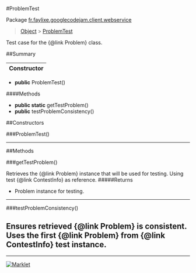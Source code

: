 #ProblemTest

Package [fr.faylixe.googlecodejam.client.webservice](README.md)<br>
> [Object](../../../../ava/lang/Object.md) > [ProblemTest](ProblemTest.md)

Test case for the {@link Problem} class.

##Summary

| Constructor |
|  ---  |
* **public** ProblemTest()

####Methods

* **public static** getTestProblem()
* **public** testProblemConsistency()


##Constructors

###ProblemTest()



---

##Methods

###getTestProblem()


Retrieves the {@link Problem} instance
 that will be used for testing. Using
 test {@link ContestInfo} as reference.
#####Returns


* Problem instance for testing.

---
###testProblemConsistency()


Ensures retrieved {@link Problem} is
 consistent. Uses the first {@link Problem}
 from {@link ContestInfo} test instance.
---
---
[![Marklet](https://img.shields.io/badge/Generated%20by-Marklet-green.svg)](https://github.com/Faylixe/marklet)
